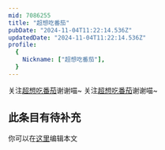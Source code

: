 ```yaml
---
mid: 7086255
title: "超想吃番茄"
pubDate: "2024-11-04T11:22:14.536Z"
updatedDate: "2024-11-04T11:22:14.536Z"
profile:
  {
    Nickname: ["超想吃番茄"],
  }
---
```


关注[超想吃番茄](https://space.bilibili.com/7086255)谢谢喵~ 关注[超想吃番茄](https://space.bilibili.com/7086255)谢谢喵~

## 此条目有待补充
你可以在[这里](https://github.com/Yuhanawa/VTuber.ICU-Content/edit/master/v/超想吃番茄/index.md)编辑本文
